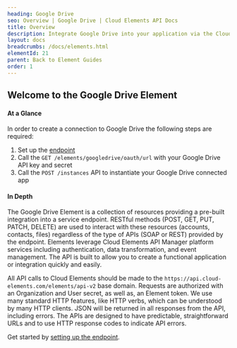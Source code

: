 ```yaml
---
heading: Google Drive
seo: Overview | Google Drive | Cloud Elements API Docs
title: Overview
description: Integrate Google Drive into your application via the Cloud Elements APIs.
layout: docs
breadcrumbs: /docs/elements.html
elementId: 21
parent: Back to Element Guides
order: 1
---
```


## Welcome to the Google Drive Element


#### At a Glance

In order to create a connection to Google Drive the following steps are required:

1. Set up the [endpoint](googledrive-endpoint-setup.html)
2. Call the `GET /elements/googledrive/oauth/url` with your Google Drive API key and secret
3. Call the `POST /instances` API to instantiate your Google Drive connected app

#### In Depth

The Google Drive Element is a collection of resources providing a pre-built integration into a service endpoint. RESTful methods (POST, GET, PUT, PATCH, DELETE) are used to interact with these resources (accounts, contacts, files) regardless of the type of APIs (SOAP or REST) provided by the endpoint. Elements leverage Cloud Elements API Manager platform services including authentication, data transformation, and event management.  The API is built to allow you to create a functional application or integration quickly and easily.

All API calls to Cloud Elements should be made to the `https://api.cloud-elements.com/elements/api-v2` base domain. Requests are authorized with an Organization and User secret, as well as, an Element token.  We use many standard HTTP features, like HTTP verbs, which can be understood by many HTTP clients. JSON will be returned in all responses from the API, including errors. The APIs are designed to have predictable, straightforward URLs and to use HTTP response codes to indicate API errors.

Get started by [setting up the endpoint](googledrive-endpoint-setup.html).
